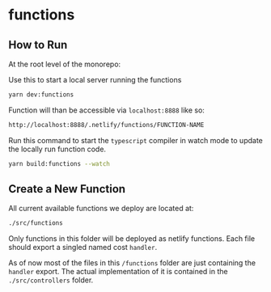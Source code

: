 # functions

## How to Run

At the root level of the monorepo:

Use this to start a local server running the functions

```sh
yarn dev:functions
```

Function will than be accessible via `localhost:8888` like so:

```sh
http://localhost:8888/.netlify/functions/FUNCTION-NAME
```

Run this command to start the `typescript` compiler in watch mode to update the locally run function code.

```sh
yarn build:functions --watch
```

## Create a New Function

All current available functions we deploy are located at:

```sh
./src/functions
```

Only functions in this folder will be deployed as netlify functions. Each file should export a singled named cost `handler`.

As of now most of the files in this `/functions` folder are just containing the `handler` export. The actual implementation of it is contained in the `./src/controllers` folder.
